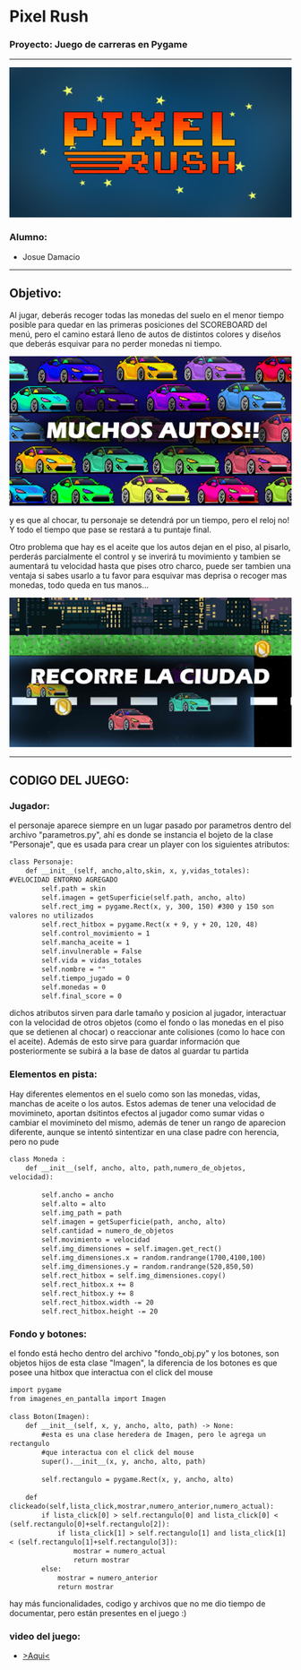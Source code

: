 
# Pixel Rush
### Proyecto: Juego de carreras en Pygame
--------------------------------------------------------------
![imagen_logo](./fotos_md/titulo.jpg)

### Alumno:
* Josue Damacio
---------------------------------------------------------------
## Objetivo:
Al jugar, deberás recoger todas las monedas del suelo en el menor tiempo posible para quedar en las primeras posiciones del SCOREBOARD del menú, pero el camino estará lleno de autos de distintos colores y diseños que deberás esquivar para no perder monedas ni tiempo.

![imagen_autos](./fotos_md/enemigos.jpg)

y es que al chocar, tu personaje se detendrá por un tiempo, pero el reloj no! Y todo el tiempo que pase se restará a tu puntaje final. 

Otro problema que hay es el aceite que los autos dejan en el piso, al pisarlo, perderás parcialmente el control y se inverirá tu movimiento y tambien se aumentará tu velocidad hasta que pises otro charco, puede ser tambien una ventaja si sabes usarlo a tu favor para esquivar mas deprisa o recoger mas monedas, todo queda en tus manos...

![imagen_in_game](./fotos_md/foto_jugando.jpg)

------------------------------------------

## CODIGO DEL JUEGO:

### Jugador:

el personaje aparece siempre en un lugar pasado por parametros dentro del archivo "parametros.py", ahí es donde se instancia el bojeto de la clase "Personaje", que es usada para crear un player con los siguientes atributos:
~~~
class Personaje:
    def __init__(self, ancho,alto,skin, x, y,vidas_totales): #VELOCIDAD ENTORNO AGREGADO
        self.path = skin
        self.imagen = getSuperficie(self.path, ancho, alto)
        self.rect_img = pygame.Rect(x, y, 300, 150) #300 y 150 son valores no utilizados
        self.rect_hitbox = pygame.Rect(x + 9, y + 20, 120, 48)
        self.control_movimiento = 1
        self.mancha_aceite = 1
        self.invulnerable = False
        self.vida = vidas_totales
        self.nombre = ""
        self.tiempo_jugado = 0
        self.monedas = 0
        self.final_score = 0
~~~
dichos atributos sirven para darle tamaño y posicion al jugador, interactuar con la velocidad de otros objetos (como el fondo o las monedas en el piso que se detienen al chocar) o reaccionar ante colisiones (como lo hace con el aceite). Además de esto sirve para guardar información que posteriormente se subirá a la base de datos al guardar tu partida

### Elementos en pista:

Hay diferentes elementos en el suelo como son las monedas, vidas, manchas de aceite o los autos. Estos ademas de tener una velocidad de movimineto, aportan dsitintos efectos al jugador como sumar vidas o cambiar el movimineto del mismo, además de tener un rango de aparecion diferente, aunque se intentó sintentizar en una clase padre con herencia, pero no pude

~~~
class Moneda :
    def __init__(self, ancho, alto, path,numero_de_objetos, velocidad):

        self.ancho = ancho
        self.alto = alto
        self.img_path = path
        self.imagen = getSuperficie(path, ancho, alto)
        self.cantidad = numero_de_objetos
        self.movimiento = velocidad
        self.img_dimensiones = self.imagen.get_rect()
        self.img_dimensiones.x = random.randrange(1700,4100,100)
        self.img_dimensiones.y = random.randrange(520,850,50)
        self.rect_hitbox = self.img_dimensiones.copy()
        self.rect_hitbox.x += 8
        self.rect_hitbox.y += 8
        self.rect_hitbox.width -= 20
        self.rect_hitbox.height -= 20
~~~

### Fondo y botones:

el fondo está hecho dentro del archivo "fondo_obj.py" y los botones, son objetos hijos de esta clase "Imagen", la diferencia de los botones es que posee una hitbox que interactua con el click del mouse

~~~
import pygame
from imagenes_en_pantalla import Imagen

class Boton(Imagen):
    def __init__(self, x, y, ancho, alto, path) -> None:
        #esta es una clase heredera de Imagen, pero le agrega un rectangulo
        #que interactua con el click del mouse
        super().__init__(x, y, ancho, alto, path)

        self.rectangulo = pygame.Rect(x, y, ancho, alto)

    def clickeado(self,lista_click,mostrar,numero_anterior,numero_actual):
        if lista_click[0] > self.rectangulo[0] and lista_click[0] < (self.rectangulo[0]+self.rectangulo[2]):
            if lista_click[1] > self.rectangulo[1] and lista_click[1] < (self.rectangulo[1]+self.rectangulo[3]):
                mostrar = numero_actual
                return mostrar
        else:
            mostrar = numero_anterior
            return mostrar
~~~

hay más funcionalidades, codigo y archivos que no me dio tiempo de documentar, pero están presentes en el juego :)

### video del juego:

- [>Aqui<](https://clipchamp.com/watch/r5XmVrAqoIQ)
